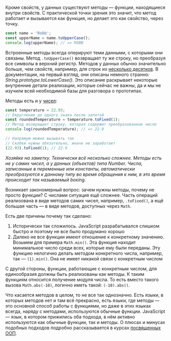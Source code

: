 
Кроме свойств, у данных существуют методы — функции, находящиеся внутри свойств. С практической точки зрения это значит, что метод работает и вызывается как функция, но делает это как свойство, через точку.

```javascript
const name = 'Robb';
const upperName = name.toUpperCase();
console.log(upperName); // => ROBB
```

Встроенные методы всегда оперируют теми данными, с которыми они связаны. Метод `.toUpperCase()` возвращает ту же строку, но преобразуя все символы в верхний регистр. Методов у данных обычно значительно больше, чем свойств, например, для строк их [несколько десятков](https://developer.mozilla.org/ru/docs/Web/JavaScript/Reference/Global_Objects/String). В документации, на первый взгляд, они описаны немного странно: *String.prototype.toLowerCase()*. Это описание раскрывает некоторые внутренние детали реализации, которые сейчас не важны, да и мы не изучили всей необходимой базы для разговора о прототипах.

Методы есть и у [чисел](https://developer.mozilla.org/ru/docs/Web/JavaScript/Reference/Global_Objects/Number):

```javascript
const temperature = 22.93;
// Округление до одного знака после запятой
const roundedTemperature = temperature.toFixed(1);
// Метод возвращает строку, которая содержит преобразованное число
console.log(roundedTemperature); // => 22.9

// Напрямую можно вызывать так
// Скобки нужны обязательно, иначе не заработает
(22.93).toFixed(1); // 22.9
```

*Хозяйке на заметку. Технически всё несколько сложнее. Методы есть не у самих чисел, а у данных (объектов) типа Number. Числа, записанные в переменные или константы, автоматически преобразуются к данному типу во время обращения к ним, в это время происходит так называемый boxing.*

Возникает закономерный вопрос: зачем нужны методы, почему не просто функции? С числами ситуация ещё сложнее. Часть операций реализована в виде методов самих чисел, например, `.toFixed()`, а ещё большая часть — в виде методов, доступных через `Math`.

Есть две причины почему так сделано:

1. Исторически так сложилось. JavaScript разрабатывался слишком быстро и поэтому не все было продумано хорошо
2. Далеко не все функции имеют отношение к конкретному значению. Возьмем для примера `Math.min()`. Эта функция находит минимальное число среди всех, которые ему были переданы. Эту функцию нелогично делать методом конкретного числа, например, так — `(1).min()`. Она не имеет никакой связи с конкретным числом

С другой стороны, функции, работающие с конкретным числом, для единообразия должны быть реализованы как методы. К таким функциям относится получение модуля числа. То есть вместо такого вызова `Math.abs(-10)`, логично иметь такой: `(-10).abs()`.

Что касается методов в целом, то не все так однозначно. Есть языки, в которых методов нет и там всё прекрасно, есть языки, где методы — это основной способ работы с функциями, но даже в этих языках всегда, наряду с методами, используются обычные функции. JavaScript — язык, в котором прижились оба подхода, в нём активно используются как обычные функции, так и методы. О плюсах и минусах подобных подходов подробно рассказывается в курсах [посвященных ООП](https://ru.hexlet.io/programs/js-oop).
